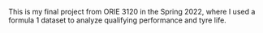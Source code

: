 This is my final project from ORIE 3120 in the Spring 2022, where I used a formula 1 dataset to analyze qualifying performance and tyre life.